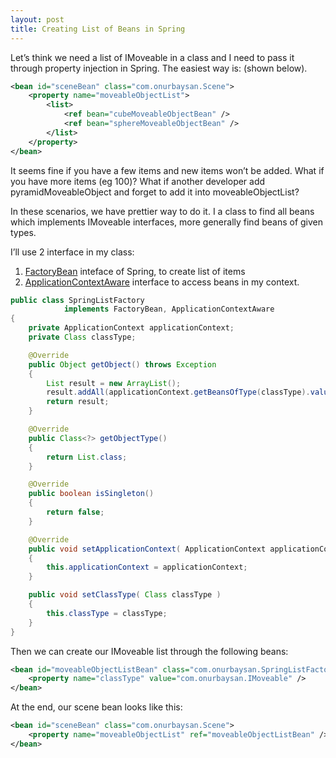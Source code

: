 ```yaml
---
layout: post
title: Creating List of Beans in Spring
---
```



Let’s think we need a list of IMoveable in a class and I need to pass it through property injection in Spring. The easiest way is: (shown below).


```xml
<bean id="sceneBean" class="com.onurbaysan.Scene">        
    <property name="moveableObjectList">
        <list>
            <ref bean="cubeMoveableObjectBean" />
            <ref bean="sphereMoveableObjectBean" />
        </list>
    </property>
</bean>
```

It seems fine if you have a few items and new items won’t be added. What if you have more items (eg 100)? What if another developer add pyramidMoveableObject and forget to add it into moveableObjectList?

In these scenarios, we have prettier way to do it. I a class to find all beans which implements IMoveable interfaces, more generally find beans of given types.

I’ll use 2 interface in my class:

1. [FactoryBean](https://spring.io/blog/2011/08/09/what-s-a-factorybean) inteface of Spring, to create list of items
2. [ApplicationContextAware](http://docs.spring.io/autorepo/docs/spring/3.2.5.RELEASE/javadoc-api/org/springframework/context/ApplicationContextAware.html) interface to access beans in my context.

```java
public class SpringListFactory
			implements FactoryBean, ApplicationContextAware
{
    private ApplicationContext applicationContext;
    private Class classType;

    @Override
    public Object getObject() throws Exception
    {
        List result = new ArrayList();
        result.addAll(applicationContext.getBeansOfType(classType).values());
        return result;
    }

    @Override
    public Class<?> getObjectType()
    {
        return List.class;
    }

    @Override
    public boolean isSingleton()
    {
        return false;
    }

    @Override
    public void setApplicationContext( ApplicationContext applicationContext )
    {
        this.applicationContext = applicationContext;
    }

    public void setClassType( Class classType )
    {
        this.classType = classType;
    }
}
```

Then we can create our IMoveable list through the following beans:

```xml
<bean id="moveableObjectListBean" class="com.onurbaysan.SpringListFactory">
    <property name="classType" value="com.onurbaysan.IMoveable" />
</bean>
```

At the end, our scene bean looks like this:

```xml
<bean id="sceneBean" class="com.onurbaysan.Scene">      
    <property name="moveableObjectList" ref="moveableObjectListBean" />   
</bean>
```
